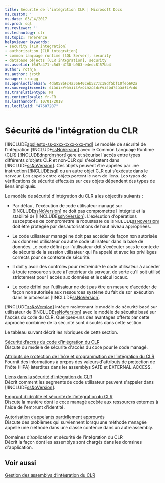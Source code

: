 ```yaml
---
title: Sécurité de l’intégration CLR | Microsoft Docs
ms.custom: ''
ms.date: 03/14/2017
ms.prod: sql
ms.reviewer: ''
ms.technology: clr
ms.topic: reference
helpviewer_keywords:
- security [CLR integration]
- authorization [CLR integration]
- common language runtime [SQL Server], security
- database objects [CLR integration], security
ms.assetid: 05d7a471-c5d5-4730-b903-e4edc8157bb4
author: rothja
ms.author: jroth
manager: craigg
ms.openlocfilehash: 4da058b6c4a36640ceb5273c18df5bf10feb602a
ms.sourcegitcommit: 61381ef939415fe019285def9450d7583df1fed0
ms.translationtype: MT
ms.contentlocale: fr-FR
ms.lasthandoff: 10/01/2018
ms.locfileid: "47607207"
---
```

# <a name="clr-integration-security"></a>Sécurité de l'intégration du CLR
[!INCLUDE[appliesto-ss-xxxx-xxxx-xxx-md](../../../includes/appliesto-ss-xxxx-xxxx-xxx-md.md)]
  Le modèle de sécurité de l'intégration [!INCLUDE[ssNoVersion](../../../includes/ssnoversion-md.md)] avec le Common Language Runtime (CLR) [!INCLUDE[dnprdnshort](../../../includes/dnprdnshort-md.md)] gère et sécurise l'accès entre types différents d'objets CLR et non-CLR qui s'exécutent dans [!INCLUDE[ssNoVersion](../../../includes/ssnoversion-md.md)]. Ces objets peuvent être appelés par une instruction [!INCLUDE[tsql](../../../includes/tsql-md.md)] ou un autre objet CLR qui s'exécute dans le serveur. Les appels entre objets portent le nom de liens. Les types de vérifications de sécurité effectués sur ces objets dépendent des types de liens impliqués.  
  
 Le modèle de sécurité d'intégration du CLR a les objectifs suivants :  
  
-   Par défaut, l'exécution de code utilisateur managé sur [!INCLUDE[ssNoVersion](../../../includes/ssnoversion-md.md)] ne doit pas compromettre l'intégrité et la stabilité de [!INCLUDE[ssNoVersion](../../../includes/ssnoversion-md.md)]. L'exécution d'opérations susceptibles de compromettre la robustesse de [!INCLUDE[ssNoVersion](../../../includes/ssnoversion-md.md)] doit être protégée par des autorisations de haut niveau appropriées.  
  
-   Le code utilisateur managé ne doit pas accéder de façon non autorisée aux données utilisateur ou autre code utilisateur dans la base de données. Le code défini par l'utilisateur doit s'exécuter sous le contexte de sécurité de la session utilisateur qui l'a appelé et avec les privilèges corrects pour ce contexte de sécurité.  
  
-   Il doit y avoir des contrôles pour restreindre le code utilisateur à accéder à toute ressource située à l'extérieur du serveur, de sorte qu'il soit utilisé strictement pour l'accès aux données et le calcul locaux.  
  
-   Le code défini par l'utilisateur ne doit pas être en mesure d'accéder de façon non autorisée aux ressources système du fait de son exécution dans le processus [!INCLUDE[ssNoVersion](../../../includes/ssnoversion-md.md)].  
  
 [!INCLUDE[ssNoVersion](../../../includes/ssnoversion-md.md)] intègre maintenant le modèle de sécurité basé sur utilisateur de [!INCLUDE[ssNoVersion](../../../includes/ssnoversion-md.md)] avec le modèle de sécurité basé sur l'accès du code du CLR. Quelques-uns des avantages offerts par cette approche combinée de la sécurité sont discutés dans cette section.  
  
 Le tableau suivant décrit les rubriques de cette section.  
  
 [Sécurité d’accès du code d’intégration du CLR](../../../relational-databases/clr-integration/security/clr-integration-code-access-security.md)  
 Discute du modèle de sécurité d'accès du code pour le code managé.  
  
 [Attributs de protection de l’hôte et programmation de l’intégration du CLR](../../../relational-databases/clr-integration-security-host-protection-attributes/host-protection-attributes-and-clr-integration-programming.md)  
 Fournit des informations à propos des valeurs d'attributs de protection de l'hôte (HPA) interdites dans les assemblys SAFE et EXTERNAL_ACCESS.  
  
 [Liens dans la sécurité d’intégration du CLR](http://msdn.microsoft.com/library/168efd01-d12e-4bdf-a1b3-0b5c76474eaf)  
 Décrit comment les segments de code utilisateur peuvent s'appeler dans [!INCLUDE[ssNoVersion](../../../includes/ssnoversion-md.md)].  
  
 [Emprunt d’identité et sécurité de l’intégration du CLR](http://msdn.microsoft.com/library/1495a7af-2248-4cee-afdb-9269fb3a7774)  
 Discute la manière dont le code managé accède aux ressources externes à l'aide de l'emprunt d'identité.  
  
 [Autorisation d’appelants partiellement approuvés](http://msdn.microsoft.com/library/20b0248f-36da-4fc3-97d2-3789fcf6e084)  
 Discute des problèmes qui surviennent lorsqu'une méthode managée appelle une méthode dans une classe contenue dans un autre assembly.  
  
 [Domaines d’application et sécurité de l’intégration du CLR](http://msdn.microsoft.com/library/54ee904e-e21a-4ee7-b4ad-a6f6f71bd473)  
 Décrit la façon dont les assemblys sont chargés dans les domaines d'application.  
  
## <a name="see-also"></a>Voir aussi  
 [Gestion des assemblys d’intégration du CLR](../../../relational-databases/clr-integration/assemblies/managing-clr-integration-assemblies.md)  
  
  
